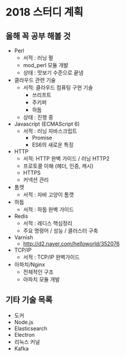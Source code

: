 # 2018 스터디 계획

## 올해 꼭 공부 해볼 것
* Perl
    * 서적 : 러닝 펄
    * mod_perl 모듈 개발
    * 상태 : 맛보기 수준으로 끝냄
* 클라우드 관련 기술
    * 서적: 클라우드 컴퓨팅 구현 기술
        * 쓰리프트
        * 주키퍼
        * 하둡
    * 상태 : 진행 중
* Javascript (ECMAScript 6)
    * 서적 : 러닝 자바스크립트
        * Promise
        * ES6의 새로운 특징
* HTTP
    * 서적: HTTP 완벽 가이드 / 러닝 HTTP2
    * 프로토콜 이해 (헤더, 인증, 캐시)
    * HTTPS
    * 커넥션 관리
* 톰캣
    * 서적 : 자바 고양이 톰캣
* 하둡
    * 서적 : 하둡 완벽 가이드
* Redis
    * 서적 : 레디스 핵심정리
    * 주요 명령어 / 성능 / 클러스터 구축
* Varnish
    * http://d2.naver.com/helloworld/352076
* TCP/IP
    * 서적 : TCP/IP 완벽가이드
* 아파치/Nginx
    * 전체적인 구조
    * 아파치 모듈 개발

## 기타 기술 목록
* 도커
* Node.js
* Elasticsearch
* Electron
* 리눅스 커널
* Kafka
